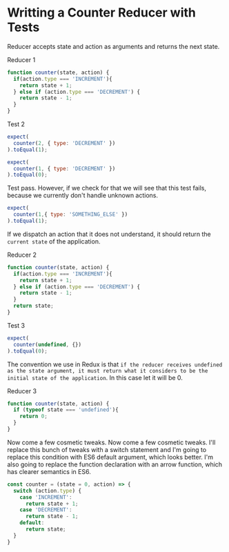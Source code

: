 # Writting a Counter Reducer with Tests
Reducer accepts state and action as arguments and returns the next state.

Reducer 1
```javascript
function counter(state, action) {
  if(action.type === 'INCREMENT'){
    return state + 1;
  } else if (action.type === 'DECREMENT') {
    return state - 1;
  }
}
```

Test 2
```javascript
expect(
  counter(2, { type: 'DECREMENT' })
).toEqual(1);

expect(
  counter(1, { type: 'DECREMENT' })
).toEqual(0);
```
Test pass. However, if we check for that we will see that this test fails, because we currently don't handle unknown actions.

```javascript
expect(
  counter(1,{ type: 'SOMETHING_ELSE' })
).toEqual(1);
```
If we dispatch an action that it does not understand, it should return the `current state` of the application.

Reducer 2
```javascript
function counter(state, action) {
  if(action.type === 'INCREMENT'){
    return state + 1;
  } else if (action.type === 'DECREMENT') {
    return state - 1;
  }
  return state;
}
```
Test 3
```javascript
expect(
  counter(undefined, {})
).toEqual(0);
```

The convention we use in Redux is that `if the reducer receives undefined as the state argument, it must return what it considers to be the initial state of the application`. In this case let it will be 0.

Reducer 3
```javascript
function counter(state, action) {
  if (typeof state === 'undefined'){
    return 0;
  }
}
```

Now come a few cosmetic tweaks. Now come a few cosmetic tweaks. I'll replace this bunch of tweaks with a switch statement and I'm going to replace this condition with ES6 default argument, which looks better. I'm also going to replace the function declaration with an arrow function, which has clearer semantics in ES6.

```javascript
const counter = (state = 0, action) => {
  switch (action.type) {
    case 'INCREMENT':
      return state + 1;
    case 'DECREMENT':
      return state - 1;
    default:
      return state;
  }
}
```


